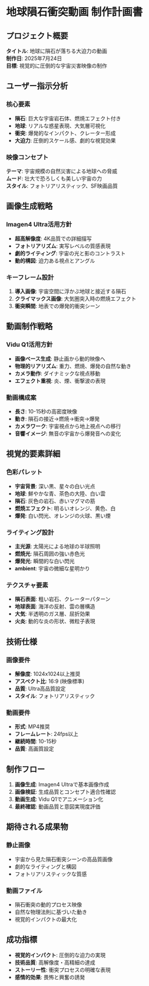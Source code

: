 # 地球隕石衝突動画 制作計画書

## プロジェクト概要
**タイトル**: 地球に隕石が落ちる大迫力の動画  
**制作日**: 2025年7月24日  
**目標**: 視覚的に圧倒的な宇宙災害映像の制作

## ユーザー指示分析

### 核心要素
- **隕石**: 巨大な宇宙岩石体、燃焼エフェクト付き
- **地球**: リアルな惑星表現、大気層可視化
- **衝突**: 爆発的なインパクト、クレーター形成
- **大迫力**: 圧倒的スケール感、劇的な視覚効果

### 映像コンセプト
**テーマ**: 宇宙規模の自然災害による地球への脅威  
**ムード**: 壮大で恐ろしくも美しい宇宙の力  
**スタイル**: フォトリアリスティック、SF映画品質

## 画像生成戦略

### Imagen4 Ultra活用方針
- **超高解像度**: 4K品質での詳細描写
- **フォトリアリズム**: 実写レベルの質感表現
- **劇的ライティング**: 宇宙の光と影のコントラスト
- **動的構図**: 迫力ある視点とアングル

### キーフレーム設計
1. **導入画像**: 宇宙空間に浮かぶ地球と接近する隕石
2. **クライマックス画像**: 大気圏突入時の燃焼エフェクト
3. **衝突瞬間**: 地表での爆発的衝突シーン

## 動画制作戦略

### Vidu Q1活用方針
- **画像ベース生成**: 静止画から動的映像へ
- **物理的リアリズム**: 重力、燃焼、爆発の自然な動き
- **カメラ動作**: ダイナミックな視点移動
- **エフェクト重視**: 炎、煙、衝撃波の表現

### 動画構成案
- **長さ**: 10-15秒の高密度映像
- **動き**: 隕石の接近→燃焼→衝突→爆発
- **カメラワーク**: 宇宙視点から地上視点への移行
- **音響イメージ**: 無音の宇宙から爆発音への変化

## 視覚的要素詳細

### 色彩パレット
- **宇宙背景**: 深い黒、星々の白い光点
- **地球**: 鮮やかな青、茶色の大陸、白い雲
- **隕石**: 灰色の岩石、赤いマグマの筋
- **燃焼エフェクト**: 明るいオレンジ、黄色、白
- **爆発**: 白い閃光、オレンジの火球、黒い煙

### ライティング設計
- **主光源**: 太陽光による地球の半球照明
- **燃焼光**: 隕石周囲の強い赤色光
- **爆発光**: 瞬間的な白い閃光
- **ambient**: 宇宙の微細な星明かり

### テクスチャ要素
- **隕石表面**: 粗い岩石、クレーターパターン
- **地球表面**: 海洋の反射、雲の層構造
- **大気**: 半透明のガス層、屈折効果
- **火炎**: 動的な炎の形状、微粒子表現

## 技術仕様

### 画像要件
- **解像度**: 1024x1024以上推奨
- **アスペクト比**: 16:9 (映像標準)
- **品質**: Ultra高品質設定
- **スタイル**: フォトリアリスティック

### 動画要件
- **形式**: MP4推奨
- **フレームレート**: 24fps以上
- **継続時間**: 10-15秒
- **品質**: 高画質設定

## 制作フロー

1. **画像生成**: Imagen4 Ultraで基本画像作成
2. **画像検証**: 生成品質とコンセプト適合性確認
3. **動画生成**: Vidu Q1でアニメーション化
4. **最終確認**: 動画品質と意図実現度評価

## 期待される成果物

### 静止画像
- 宇宙から見た隕石衝突シーンの高品質画像
- 劇的なライティングと構図
- フォトリアリスティックな質感

### 動画ファイル
- 隕石衝突の動的プロセス映像
- 自然な物理法則に基づいた動き
- 視覚的インパクトの最大化

## 成功指標
- **視覚的インパクト**: 圧倒的な迫力の実現
- **技術品質**: 高解像度・高精細の達成
- **ストーリー性**: 衝突プロセスの明確な表現
- **感情的効果**: 畏怖と興奮の誘発